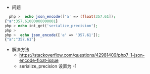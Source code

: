 * 问题
```php
  php >  echo json_encode(['a' => (float)357.61]);
{"a":357.61000000000001}
php > echo int_get('serialize_precision');
php >
php >  echo json_encode(['a' => '357.61']);
{"a":"357.61"}
```

* 解决方法
  *  https://stackoverflow.com/questions/42981409/php7-1-json-encode-float-issue
  * serialize_precision 设置为 -1 
